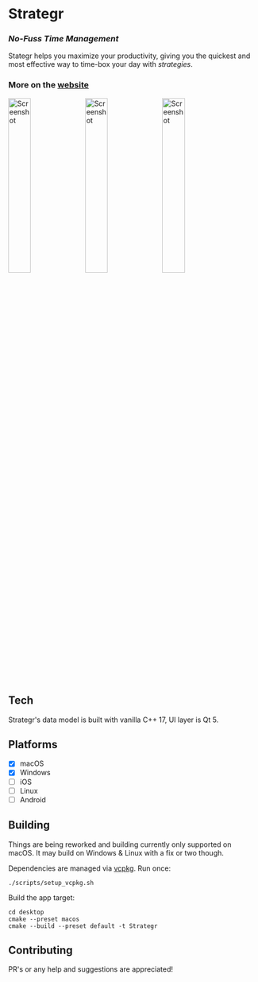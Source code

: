 # Strategr
### *No-Fuss Time Management*

Stategr helps you maximize your productivity, giving you the quickest and most effective way to time-box your day with *strategies*.

### More on the [website](https://khrykin.github.io/strategr/)

<img src="https://khrykin.github.io/StrategrDesktop/assets/resources/mac_main_original.png" alt="Screenshot" width="30%">  <img src="https://khrykin.github.io/StrategrDesktop/assets/resources/mac_black_main.png" alt="Screenshot" width="30%"> <img src="https://khrykin.github.io/StrategrDesktop/assets/resources/win_main.png" alt="Screenshot" width="30%">

## Tech

Strategr's data model is built with vanilla C++ 17, UI layer is Qt 5.

## Platforms

- [x] macOS
- [x] Windows
- [ ] iOS
- [ ] Linux
- [ ] Android

## Building

Things are being reworked and building currently only supported on macOS. It may
build on Windows & Linux with a fix or two though.

Dependencies are managed via [vcpkg](https://vcpkg.io/en/). Run once:

```shell
./scripts/setup_vcpkg.sh
```

Build the app target:
```
cd desktop
cmake --preset macos
cmake --build --preset default -t Strategr
```

## Contributing

PR's or any help and suggestions are appreciated!
